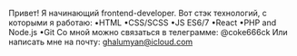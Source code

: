 Привет! Я начинающий frontend-developer. Вот стэк технологий, с которыми я работаю: 
•HTML •CSS/SCSS •JS ES6/7 •React •PHP and Node.js •Git
Cо мной можно связаться в телеграмме: @coke666ck
Или написать мне на почту: ghalumyan@icloud.com
